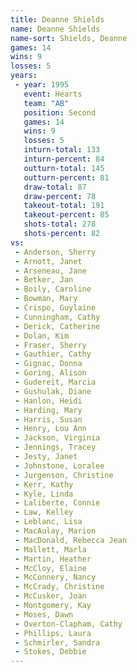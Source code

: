 ```yaml
---
title: Deanne Shields
name: Deanne Shields
name-sort: Shields, Deanne
games: 14
wins: 9
losses: 5
years:
 - year: 1995
   event: Hearts
   team: "AB"
   position: Second
   games: 14
   wins: 9
   losses: 5
   inturn-total: 133
   inturn-percent: 84
   outturn-total: 145
   outturn-percent: 81
   draw-total: 87
   draw-percent: 78
   takeout-total: 191
   takeout-percent: 85
   shots-total: 278
   shots-percent: 82
vs:
 - Anderson, Sherry
 - Arnott, Janet
 - Arseneau, Jane
 - Betker, Jan
 - Boily, Caroline
 - Bowman, Mary
 - Crispo, Guylaine
 - Cunningham, Cathy
 - Derick, Catherine
 - Dolan, Kim
 - Fraser, Sherry
 - Gauthier, Cathy
 - Gignac, Donna
 - Goring, Alison
 - Gudereit, Marcia
 - Gushulak, Diane
 - Hanlon, Heidi
 - Harding, Mary
 - Harris, Susan
 - Henry, Lou Ann
 - Jackson, Virginia
 - Jennings, Tracey
 - Jesty, Janet
 - Johnstone, Loralee
 - Jurgenson, Christine
 - Kerr, Kathy
 - Kyle, Linda
 - Laliberte, Connie
 - Law, Kelley
 - Leblanc, Lisa
 - MacAulay, Marion
 - MacDonald, Rebecca Jean
 - Mallett, Marla
 - Martin, Heather
 - McCloy, Elaine
 - McConnery, Nancy
 - McCrady, Christine
 - McCusker, Joan
 - Montgomery, Kay
 - Moses, Dawn
 - Overton-Clapham, Cathy
 - Phillips, Laura
 - Schmirler, Sandra
 - Stokes, Debbie
---
```

